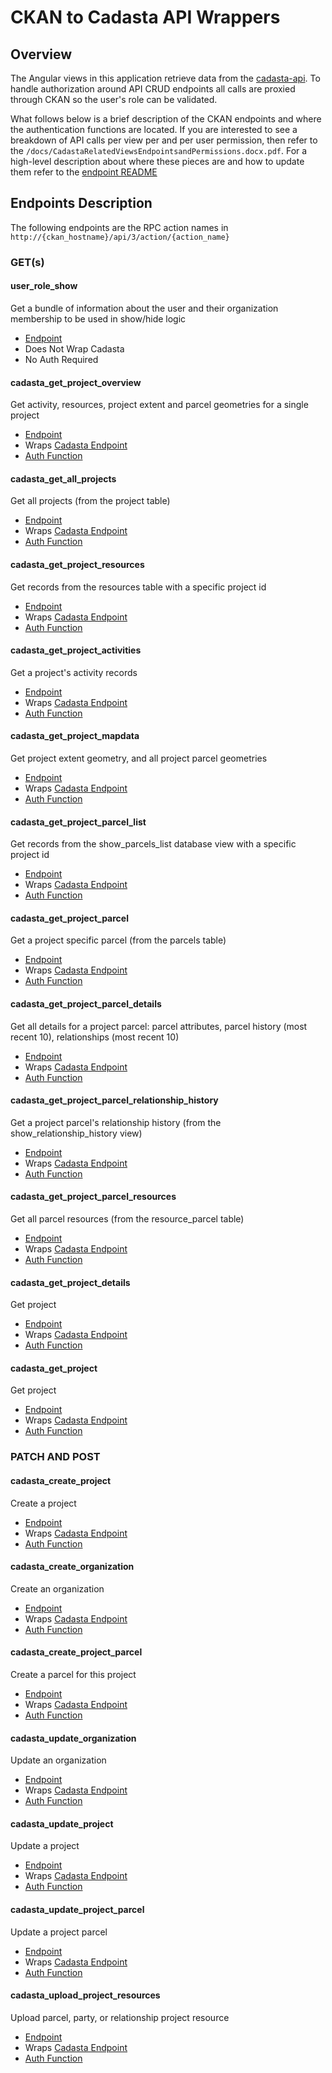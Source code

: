 # CKAN to Cadasta API Wrappers

## Overview
The Angular views in this application retrieve data from the [cadasta-api](https://github.com/Cadasta/cadasta-api).
To handle authorization around API CRUD endpoints all calls are proxied through CKAN so the user's role can be validated.

What follows below is a brief description of the CKAN endpoints and where the authentication functions are located.
If you are interested to see a breakdown of API calls per view per and per user permission, then refer to the `/docs/CadastaRelatedViewsEndpointsandPermissions.docx.pdf`. For a high-level description
about where these pieces are and how to update them refer to the [endpoint README](https://github.com/Cadasta/ckanext-project/blob/master/ckanext/cadastaroles/logic/action/README.md)

## Endpoints Description 
The following endpoints are the RPC action names in `http://{ckan_hostname}/api/3/action/{action_name}`

### GET(s)

<a name="user_role_show"></a>
#### user_role_show

Get a bundle of information about the user and their organization membership to be used in show/hide logic

* [Endpoint](https://github.com/Cadasta/ckanext-project/blob/master/ckanext/cadastaroles/logic/action/get.py#L8-L40)
* Does Not Wrap Cadasta
* No Auth Required


<a name="cadasta_get_project_overview"></a>
#### cadasta_get_project_overview

Get activity, resources, project extent and parcel geometries for a single project

* [Endpoint](https://github.com/Cadasta/ckanext-project/blob/dev/ckanext/cadastaroles/logic/action/api.py#L57)
* Wraps [Cadasta Endpoint](http://54.69.121.180:3000/docs/#api-Projects-Project_Overview)
* [Auth Function](https://github.com/Cadasta/ckanext-project/blob/dev/ckanext/cadastaroles/logic/auth/project.py#L13-L17)

<a name="cadasta_get_all_projects"></a>
#### cadasta_get_all_projects

Get all projects (from the project table)

* [Endpoint](https://github.com/Cadasta/ckanext-project/blob/dev/ckanext/cadastaroles/logic/action/api.py#L60)
* Wraps [Cadasta Endpoint](http://54.69.121.180:3000/docs/#api-Projects-GetProjects)
* [Auth Function](https://github.com/Cadasta/ckanext-project/blob/dev/ckanext/cadastaroles/logic/auth/project.py#L20-L24)

<a name="cadasta_get_project_resources"></a>
#### cadasta_get_project_resources

Get records from the resources table with a specific project id

* [Endpoint](https://github.com/Cadasta/ckanext-project/blob/dev/ckanext/cadastaroles/logic/action/api.py#L62)
* Wraps [Cadasta Endpoint](http://54.69.121.180:3000/docs/#api-Projects-GetProjects)
* [Auth Function](https://github.com/Cadasta/ckanext-project/blob/dev/ckanext/cadastaroles/logic/auth/project.py#L26-L30)

<a name="cadasta_get_project_activities"></a>
#### cadasta_get_project_activities

Get a project's activity records

* [Endpoint](https://github.com/Cadasta/ckanext-project/blob/dev/ckanext/cadastaroles/logic/action/api.py#L64)
* Wraps [Cadasta Endpoint](http://54.69.121.180:3000/docs/#api-Projects-GetProjectActivity)
* [Auth Function](https://github.com/Cadasta/ckanext-project/blob/dev/ckanext/cadastaroles/logic/auth/project.py#L32-L36)

<a name="cadasta_get_project_mapdata"></a>
#### cadasta_get_project_mapdata

Get project extent geometry, and all project parcel geometries

* [Endpoint](https://github.com/Cadasta/ckanext-project/blob/dev/ckanext/cadastaroles/logic/action/api.py#L66)
* Wraps [Cadasta Endpoint](http://54.69.121.180:3000/docs/#api-Projects-ProjectMapData)
* [Auth Function](https://github.com/Cadasta/ckanext-project/blob/dev/ckanext/cadastaroles/logic/auth/project.py#L38-L42)

<a name="cadasta_get_project_parcel_list"></a>
#### cadasta_get_project_parcel_list

Get records from the show_parcels_list database view with a specific project id

* [Endpoint](https://github.com/Cadasta/ckanext-project/blob/dev/ckanext/cadastaroles/logic/action/api.py#L68)
* Wraps [Cadasta Endpoint](http://54.69.121.180:3000/docs/#api-Projects-project_parcel_list)
* [Auth Function](https://github.com/Cadasta/ckanext-project/blob/dev/ckanext/cadastaroles/logic/auth/parcel.py#L14-L18)

<a name="cadasta_get_project_parcel"></a>
#### cadasta_get_project_parcel

Get a project specific parcel (from the parcels table)

* [Endpoint](https://github.com/Cadasta/ckanext-project/blob/dev/ckanext/cadastaroles/logic/action/api.py#L70)
* Wraps [Cadasta Endpoint](http://54.69.121.180:3000/docs/#api-Projects-GetProjectParcel)
* [Auth Function](https://github.com/Cadasta/ckanext-project/blob/dev/ckanext/cadastaroles/logic/auth/parcel.py#L20-L24)

<a name="cadasta_get_project_parcel_details"></a>
#### cadasta_get_project_parcel_details

Get all details for a project parcel: parcel attributes, parcel history (most recent 10), relationships (most recent 10)

* [Endpoint](https://github.com/Cadasta/ckanext-project/blob/dev/ckanext/cadastaroles/logic/action/api.py#L72)
* Wraps [Cadasta Endpoint](http://54.69.121.180:3000/docs/#api-Projects-GetProjectParcelDetails)
* [Auth Function](https://github.com/Cadasta/ckanext-project/blob/dev/ckanext/cadastaroles/logic/auth/parcel.py#L26-L30)

<a name="cadasta_get_project_parcel_relationship_history"></a>
#### cadasta_get_project_parcel_relationship_history

Get a project parcel's relationship history (from the show_relationship_history view)

* [Endpoint](https://github.com/Cadasta/ckanext-project/blob/dev/ckanext/cadastaroles/logic/action/api.py#L74)
* Wraps [Cadasta Endpoint](http://54.69.121.180:3000/docs/#api-Projects-GetProjectParcelRelationshipHistory)
* [Auth Function](https://github.com/Cadasta/ckanext-project/blob/dev/ckanext/cadastaroles/logic/auth/parcel.py#L32-L36)

<a name="cadasta_get_project_parcel_resources"></a>
#### cadasta_get_project_parcel_resources

Get all parcel resources (from the resource_parcel table)

* [Endpoint](https://github.com/Cadasta/ckanext-project/blob/dev/ckanext/cadastaroles/logic/action/api.py#L76)
* Wraps [Cadasta Endpoint](http://54.69.121.180:3000/docs/#api-Parcels-GetParcelResources)
* [Auth Function](https://github.com/Cadasta/ckanext-project/blob/dev/ckanext/cadastaroles/logic/auth/parcel.py#L39-L43)

<a name="cadasta_get_project_details"></a>
#### cadasta_get_project_details

Get project

* [Endpoint](https://github.com/Cadasta/ckanext-project/blob/dev/ckanext/cadastaroles/logic/action/api.py#L78-L83)
* Wraps [Cadasta Endpoint](http://54.69.121.180:3000/docs/#api-Projects-GetProject)
* [Auth Function](https://github.com/Cadasta/ckanext-project/blob/dev/ckanext/cadastaroles/logic/auth/project.py#L44-L48)

<a name="cadasta_get_project"></a>
#### cadasta_get_project

Get project

* [Endpoint](https://github.com/Cadasta/ckanext-project/blob/dev/ckanext/cadastaroles/logic/action/api.py#L84-L90)
* Wraps [Cadasta Endpoint](http://54.69.121.180:3000/docs/#api-Projects-GetProject)
* [Auth Function](https://github.com/Cadasta/ckanext-project/blob/dev/ckanext/cadastaroles/logic/auth/project.py#L50-L54)

### PATCH AND POST

<a name="cadasta_create_project"></a>
#### cadasta_create_project

Create a project

* [Endpoint](https://github.com/Cadasta/ckanext-project/blob/dev/ckanext/cadastaroles/logic/action/api.py#L94-L99)
* Wraps [Cadasta Endpoint](http://54.69.121.180:3000/docs/#api-Projects-PostProjects)
* [Auth Function](https://github.com/Cadasta/ckanext-project/blob/dev/ckanext/cadastaroles/logic/auth/project.py#L60-L66)

<a name="cadasta_create_organization"></a>
#### cadasta_create_organization

Create an organization

* [Endpoint](https://github.com/Cadasta/ckanext-project/blob/dev/ckanext/cadastaroles/logic/action/api.py#L94-L99)
* Wraps [Cadasta Endpoint](http://54.69.121.180:3000/docs/#api-Organizations-PostOrganization)
* [Auth Function](https://github.com/Cadasta/ckanext-project/blob/master/ckanext/cadastaroles/logic/auth/organization.py#L3-L7)

<a name="cadasta_create_project_parcel"></a>
#### cadasta_create_project_parcel

Create a parcel for this project

* [Endpoint](https://github.com/Cadasta/ckanext-project/blob/dev/ckanext/cadastaroles/logic/action/api.py#L102-L109)
* Wraps [Cadasta Endpoint](http://54.69.121.180:3000/docs/#api-Projects-CreateParcel)
* [Auth Function](https://github.com/Cadasta/ckanext-project/blob/dev/ckanext/cadastaroles/logic/auth/parcel.py#L76-L80)

<a name="cadasta_update_organization"></a>
#### cadasta_update_organization

Update an organization

* [Endpoint](https://github.com/Cadasta/ckanext-project/blob/dev/ckanext/cadastaroles/logic/action/api.py#L113)
* Wraps [Cadasta Endpoint](http://54.69.121.180:3000/docs/#api-Organizations-UpdateOrganization)
* [Auth Function](https://github.com/Cadasta/ckanext-project/blob/master/ckanext/cadastaroles/logic/auth/organization.py#L10-L14)

<a name="cadasta_update_project"></a>
#### cadasta_update_project

Update a project

* [Endpoint](https://github.com/Cadasta/ckanext-project/blob/dev/ckanext/cadastaroles/logic/action/api.py#L115-L120)
* Wraps [Cadasta Endpoint](http://54.69.121.180:3000/docs/#api-Projects-UpdateProject)
* [Auth Function](https://github.com/Cadasta/ckanext-project/blob/dev/ckanext/cadastaroles/logic/auth/project.py#L69-L75)

<a name="cadasta_update_project_parcel"></a>
#### cadasta_update_project_parcel

Update a project parcel

* [Endpoint](https://github.com/Cadasta/ckanext-project/blob/dev/ckanext/cadastaroles/logic/action/api.py#L122-L127)
* Wraps [Cadasta Endpoint](http://54.69.121.180:3000/docs/#api-Projects-UpdateParcel)
* [Auth Function](https://github.com/Cadasta/ckanext-project/blob/dev/ckanext/cadastaroles/logic/auth/parcel.py#L81-L86)

<a name="cadasta_upload_project_resources"></a>
#### cadasta_upload_project_resources

Upload parcel, party, or relationship project resource

* [Endpoint](https://github.com/Cadasta/ckanext-project/blob/dev/ckanext/cadastaroles/logic/action/api.py#L136-L140)
* Wraps [Cadasta Endpoint](http://54.69.121.180:3000/docs/#api-Resources-UploadResource)
* [Auth Function](https://github.com/Cadasta/ckanext-project/blob/dev/ckanext/cadastaroles/logic/auth/project.py#L127-L133)